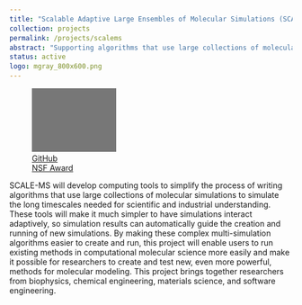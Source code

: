 ```yaml
---
title: "Scalable Adaptive Large Ensembles of Molecular Simulations (SCALE-MS)"
collection: projects
permalink: /projects/scalems
abstract: "Supporting algorithms that use large collections of molecular simulations to simulate the long timescales needed for scientific and industrial discovery."
status: active
logo: mgray_800x600.png
---
```


<div class="project-description">
	<figure>
		<img src="../images/projects/mgray_800x600.png" width="150">
		<figcaption>
			<a href="https://github.com/radical-collaboration/SCALE-MS">
				<i class="fab fa-github"></i> GitHub
			</a>
			<br>
			<a href="https://www.nsf.gov/awardsearch/showAward?AWD_ID=1835449">
				<i class="fas fa-award"></i> NSF Award
			</a>
		</figcaption>
	</figure>
	SCALE-MS will develop computing tools to simplify the process of writing algorithms that use large collections of molecular simulations to simulate the long timescales needed for scientific and industrial understanding. These tools will make it much simpler to have simulations interact adaptively, so simulation results can automatically guide the creation and running of new simulations. By making these complex multi-simulation algorithms easier to create and run, this project will enable users to run existing methods in computational molecular science more easily and make it possible for researchers to create and test new, even more powerful, methods for molecular modeling. This project brings together researchers from biophysics, chemical engineering, materials science, and software engineering.
</div>
